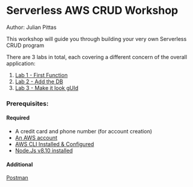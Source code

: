# Serverless AWS CRUD Workshop

Author: Julian Pittas

This workshop will guide you through building your very own Serverless CRUD program

There are 3 labs in total, each covering a different concern of the overall application:

1. [Lab 1 - First Function](./Lab_1_-_First_Function)
2. [Lab 2 - Add the DB](./Lab_2_-_Add_the_DB)
3. [Lab 3 - Make it look gUId](./Lab_3_-_Make_it_look_gUId)

### Prerequisites:
#### Required
- A credit card and phone number (for account creation)
- [An AWS account](https://docs.aws.amazon.com/lambda/latest/dg/setup.html)
- [AWS CLI Installed & Configured](https://docs.aws.amazon.com/lambda/latest/dg/setup-awscli.html)
- [Node.Js v8.10 installed](https://www.taniarascia.com/how-to-install-and-use-node-js-and-npm-mac-and-windows/)

#### Additional
[Postman](https://www.getpostman.com/apps)